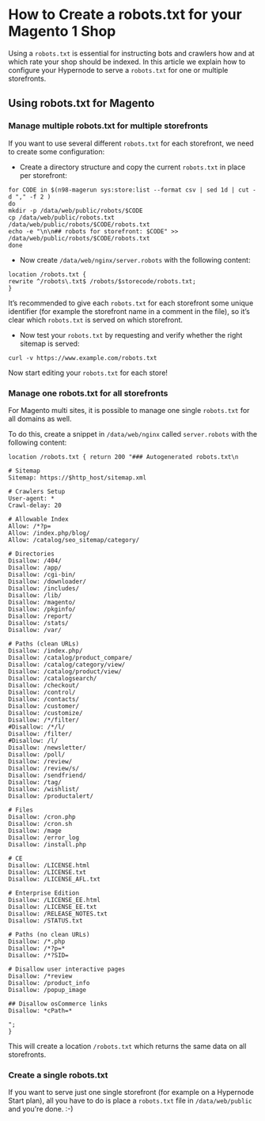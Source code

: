 <!-- source: https://support.hypernode.com/en/ecommerce/magento-1/how-to-create-a-robots-txt-for-your-magento-1-shop/ -->
# How to Create a robots.txt for your Magento 1 Shop

Using a `robots.txt` is essential for instructing bots and crawlers how and at which rate your shop should be indexed. In this article we explain how to configure your Hypernode to serve a `robots.txt` for one or multiple storefronts.


Using robots.txt for Magento
----------------------------

### Manage multiple robots.txt for multiple storefronts

If you want to use several different `robots.txt` for each storefront, we need to create some configuration:

* Create a directory structure and copy the current `robots.txt` in place per storefront:

```nginx
for CODE in $(n98-magerun sys:store:list --format csv | sed 1d | cut -d "," -f 2 )
do
mkdir -p /data/web/public/robots/$CODE
cp /data/web/public/robots.txt /data/web/public/robots/$CODE/robots.txt
echo -e "\n\n## robots for storefront: $CODE" >> /data/web/public/robots/$CODE/robots.txt
done
```
* Now create `/data/web/nginx/server.robots` with the following content:

```nginx
location /robots.txt {
rewrite ^/robots\.txt$ /robots/$storecode/robots.txt;
}
```
It’s recommended to give each `robots.txt` for each storefront some unique identifier (for example the storefront name in a comment in the file), so it’s clear which `robots.txt` is served on which storefront.

* Now test your `robots.txt` by requesting and verify whether the right sitemap is served:

```nginx
curl -v https://www.example.com/robots.txt
```
Now start editing your `robots.txt` for each store!

### Manage one robots.txt for all storefronts

For Magento multi sites, it is possible to manage one single `robots.txt` for all domains as well.

To do this, create a snippet in `/data/web/nginx` called `server.robots` with the following content:

```
location /robots.txt { return 200 "### Autogenerated robots.txt\n

# Sitemap
Sitemap: https://$http_host/sitemap.xml

# Crawlers Setup
User-agent: *
Crawl-delay: 20

# Allowable Index
Allow: /*?p=
Allow: /index.php/blog/
Allow: /catalog/seo_sitemap/category/

# Directories
Disallow: /404/
Disallow: /app/
Disallow: /cgi-bin/
Disallow: /downloader/
Disallow: /includes/
Disallow: /lib/
Disallow: /magento/
Disallow: /pkginfo/
Disallow: /report/
Disallow: /stats/
Disallow: /var/

# Paths (clean URLs)
Disallow: /index.php/
Disallow: /catalog/product_compare/
Disallow: /catalog/category/view/
Disallow: /catalog/product/view/
Disallow: /catalogsearch/
Disallow: /checkout/
Disallow: /control/
Disallow: /contacts/
Disallow: /customer/
Disallow: /customize/
Disallow: /*/filter/
#Disallow: /*/l/
Disallow: /filter/
#Disallow: /l/
Disallow: /newsletter/
Disallow: /poll/
Disallow: /review/
Disallow: /review/s/
Disallow: /sendfriend/
Disallow: /tag/
Disallow: /wishlist/
Disallow: /productalert/

# Files
Disallow: /cron.php
Disallow: /cron.sh
Disallow: /mage
Disallow: /error_log
Disallow: /install.php

# CE
Disallow: /LICENSE.html
Disallow: /LICENSE.txt
Disallow: /LICENSE_AFL.txt

# Enterprise Edition
Disallow: /LICENSE_EE.html
Disallow: /LICENSE_EE.txt
Disallow: /RELEASE_NOTES.txt
Disallow: /STATUS.txt

# Paths (no clean URLs)
Disallow: /*.php
Disallow: /*?p=*
Disallow: /*?SID=

# Disallow user interactive pages
Disallow: /*review
Disallow: /product_info
Disallow: /popup_image

## Disallow osCommerce links
Disallow: *cPath=*

";
}
```
This will create a location `/robots.txt` which returns the same data on all storefronts.

### Create a single robots.txt

If you want to serve just one single storefront (for example on a Hypernode Start plan), all you have to do is place a `robots.txt` file in `/data/web/public` and you're done. :-)

